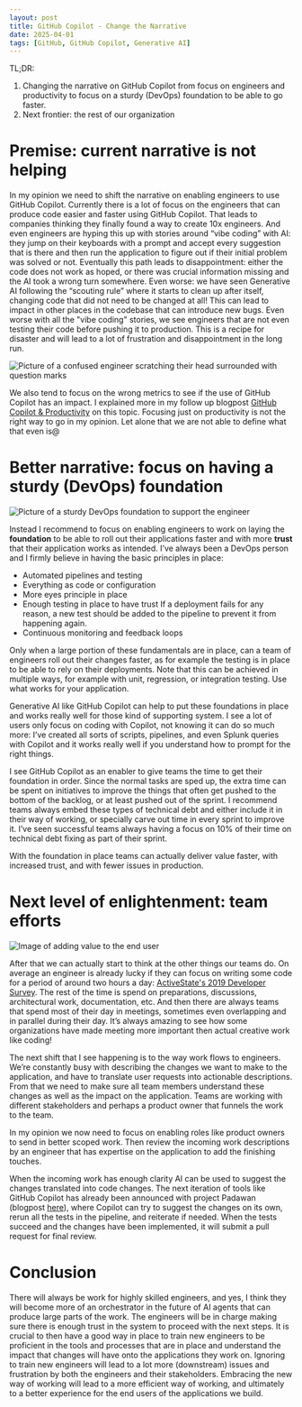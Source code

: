 ```yaml
---
layout: post
title: GitHub Copilot - Change the Narrative
date: 2025-04-01
tags: [GitHub, GitHub Copilot, Generative AI]
---
```



TL;DR: 
1. Changing the narrative on GitHub Copilot from focus on engineers and productivity to focus on a sturdy (DevOps) foundation to be able to go faster.
2. Next frontier: the rest of our organization 

# Premise: current narrative is not helping
In my opinion we need to shift the narrative on enabling engineers to use GitHub Copilot. Currently there is a lot of focus on the engineers that can produce code easier and faster using GitHub Copilot. That leads to companies thinking they finally found a way to create 10x engineers. And even engineers are hyping this up with stories around “vibe coding” with AI: they jump on their keyboards with a prompt and accept every suggestion that is there and then run the application to figure out if their initial problem was solved or not. Eventually this path leads to disappointment: either the code does not work as hoped, or there was crucial information missing and the AI took a wrong turn somewhere. Even worse: we have seen Generative AI following the “scouting rule” where it starts to clean up after itself, changing code that did not need to be changed at all! This can lead to impact in other places in the codebase that can introduce new bugs. Even worse with all the "vibe coding" stories, we see engineers that are not even testing their code before pushing it to production. This is a recipe for disaster and will lead to a lot of frustration and disappointment in the long run.

![Picture of a confused engineer scratching their head surrounded with question marks](/images/2025/20250401/20250607-Confusion.png)  

We also tend to focus on the wrong metrics to see if the use of GitHub Copilot has an impact. I explained more in my follow up blogpost [GitHub Copilot & Productivity](blog/2025/06/07/Copilot-and-productivity) on this topic. Focusing just on productivity is not the right way to go in my opinion. Let alone that we are not able to define what that even is@

# Better narrative: focus on having a sturdy (DevOps) foundation 

![Picture of a sturdy DevOps foundation to support the engineer](/images/2025/20250401/20250401-DevOpsFoundation.png)  

Instead I recommend to focus on enabling engineers to work on laying the **foundation** to be able to roll out their applications faster and with more **trust** that their application works as intended. I’ve always been a DevOps person and I firmly believe in having the basic principles in place: 
- Automated pipelines and testing
- Everything as code or configuration
- More eyes principle in place
- Enough testing in place to have trust
If a deployment fails for any reason, a new test should be added to the pipeline to prevent it from happening again. 
- Continuous monitoring and feedback loops

Only when a large portion of these fundamentals are in place, can a team of engineers roll out their changes faster, as for example the testing is in place to be able to rely on their deployments. Note that this can be achieved in multiple ways, for example with unit, regression, or integration testing. Use what works for your application. 

Generative AI like GitHub Copilot can help to put these foundations in place and works really well for those kind of supporting system. I see a lot of users only focus on coding with Copilot, not knowing it can do so much more: I’ve created all sorts of scripts, pipelines, and even Splunk queries with Copilot and it works really well if you understand how to prompt for the right things. 

I see GitHub Copilot as an enabler to give teams the time to get their foundation in order. Since the normal tasks are sped up, the extra time can be spent on initiatives to improve the things that often get pushed to the bottom of the backlog, or at least pushed out of the sprint. I recommend teams always embed these types of technical debt and either include it in their way of working, or specially carve out time in every sprint to improve it. I’ve seen successful teams always having a focus on 10% of their time on technical debt fixing as part of their sprint. 

With the foundation in place teams can actually deliver value faster, with increased trust, and with fewer issues in production. 

# Next level of enlightenment: team efforts

![Image of adding value to the end user](/images/2025/20250401/20250401-Value.png)  

After that we can actually start to think at the other things our teams do. On average an engineer is already lucky if they can focus on writing some code for a period of around two hours a day: [ActiveState's 2019 Developer Survey](https://www.activestate.com/wp-content/uploads/2019/05/ActiveState-Developer-Survey-2019-Open-Source-Runtime-Pains.pdf). The rest of the time is spend on preparations, discussions, architectural work, documentation, etc. And then there are always teams that spend most of their day in meetings, sometimes even overlapping and in parallel during their day. It’s always amazing to see how some organizations have made meeting more important then actual creative work like coding!

The next shift that I see happening is to the way work flows to engineers. We’re constantly busy with describing the changes we want to make to the application, and have to translate user requests into actionable descriptions. From that we need to make sure all team members understand these changes as well as the impact on the application. Teams are working with different stakeholders and perhaps a product owner that funnels the work to the team. 

In my opinion we now need to focus on enabling roles like product owners to send in better scoped work. Then review the incoming work descriptions by an engineer that has expertise on the application to add the finishing touches. 

When the incoming work has enough clarity AI can be used to suggest the changes translated into code changes. The next iteration of tools like GitHub Copilot has already been announced with project Padawan (blogpost [here](https://github.blog/news-insights/product-news/github-copilot-the-agent-awakens/)), where Copilot can try to suggest the changes on its own, rerun all the tests in the pipeline, and reiterate if needed. When the tests succeed and the changes have been implemented, it will submit a pull request for final review. 

# Conclusion
There will always be work for highly skilled engineers, and yes, I think they will become more of an orchestrator in the future of AI agents that can produce large parts of the work. The engineers will be in charge making sure there is enough trust in the system to proceed with the next steps. It is crucial to then have a good way in place to train new engineers to be proficient in the tools and processes that are in place and understand the impact that changes will have onto the applications they work on. Ignoring to train new engineers will lead to a lot more (downstream) issues and frustration by both the engineers and their stakeholders. Embracing the new way of working will lead to a more efficient way of working, and ultimately to a better experience for the end users of the applications we build.